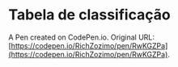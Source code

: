 # Tabela de classificação

A Pen created on CodePen.io. Original URL: [https://codepen.io/RichZozimo/pen/RwKGZPa](https://codepen.io/RichZozimo/pen/RwKGZPa).


